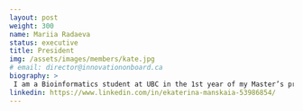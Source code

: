 ```yaml
---
layout: post
weight: 300
name: Mariia Radaeva
status: executive
title: President
img: /assets/images/members/kate.jpg
# email: director@innovationonboard.ca
biography: >
 I am a Bioinformatics student at UBC in the 1st year of my Master’s program. I am interested in computer-aided drug discovery and focus on implementing machine learning to facilitate virtual screening techniques. Being a part of InnovationOnBoard is an exciting opportunity to get hands-on experience transforming scientific and business ideas into innovative projects.
linkedin: https://www.linkedin.com/in/ekaterina-manskaia-53986854/
---
```


